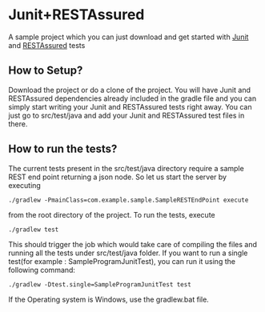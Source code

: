 # Junit+RESTAssured
A sample project which you can just download and get started with [Junit](http://junit.org/junit4/) and [RESTAssured](http://rest-assured.io/) tests

## How to Setup?
Download the project or do a clone of the project. You will have Junit and RESTAssured dependencies already included in the gradle file and you can simply start writing your Junit and RESTAssured tests right away. You can just go to src/test/java and add your Junit and RESTAssured test files in there.


## How to run the tests?
The current tests present in the src/test/java directory require a sample REST end point returning a json node. So let us start the server by executing

```
./gradlew -PmainClass=com.example.sample.SampleRESTEndPoint execute
```

from the root directory of the project. To run the tests, execute

``` 
./gradlew test
```

This should trigger the job which would take care of compiling the files and running all the tests under src/test/java folder. If you want to run a single test(for example : SampleProgramJunitTest), you can run it using the following command:

```
./gradlew -Dtest.single=SampleProgramJunitTest test
```

If the Operating system is Windows, use the gradlew.bat file.
